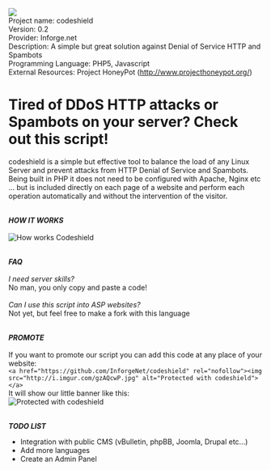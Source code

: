 <img src="http://www.inforge.net/community/attachments/dos-and-ddos-download/8471d1400580127-codeshield-anti-http-ddos-logo.png"> <br />
Project name: codeshield<br />
Version: 0.2<br />
Provider: Inforge.net<br />
Description: A simple but great solution against Denial of Service HTTP and Spambots<br />
Programming Language: PHP5, Javascript<br />
External Resources: Project HoneyPot (http://www.projecthoneypot.org/)<br />


Tired of DDoS HTTP attacks or Spambots on your server? Check out this script!
============

codeshield is a simple but effective tool to balance the load of any Linux Server and prevent attacks from HTTP Denial of Service and Spambots. Being built in PHP it does not need to be configured with Apache, Nginx etc ... but is included directly on each page of a website and perform each operation automatically and without the intervention of the visitor.<br /><br />

***HOW IT WORKS***<br /><br />
<img src="http://i.imgur.com/eE1j1bf.jpg" alt="How works Codeshield" /><br /><br />

***FAQ***<br /><br />
_I need server skills?_<br />
No man, you only copy and paste a code!<br /><br />
_Can I use this script into ASP websites?_<br />
Not yet, but feel free to make a fork with this language<br /><br />

***PROMOTE***<br /><br />
If you want to promote our script you can add this code at any place of your website:<br />
`<a href="https://github.com/InforgeNet/codeshield" rel="nofollow"><img src="http://i.imgur.com/gzAQcwP.jpg" alt="Protected with codeshield"></a>`<br />
It will show our little banner like this:<br />
<img src="http://i.imgur.com/gzAQcwP.jpg" alt="Protected with codeshield"><br /><br />

***TODO LIST***<br />
- Integration with public CMS (vBulletin, phpBB, Joomla, Drupal etc...)
- Add more languages
- Create an Admin Panel
